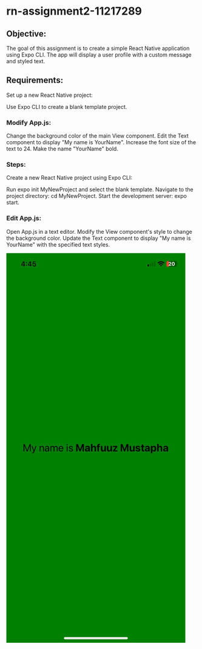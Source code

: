 # rn-assignment2-11217289

## Objective:
The goal of this assignment is to create a simple React Native application using Expo CLI. The app will display a user profile with a custom message and styled text.

## Requirements:
Set up a new React Native project:

Use Expo CLI to create a blank template project.
### Modify App.js:

Change the background color of the main View component.
Edit the Text component to display "My name is YourName".
Increase the font size of the text to 24.
Make the name "YourName" bold.
### Steps:
Create a new React Native project using Expo CLI:

Run expo init MyNewProject and select the blank template.
Navigate to the project directory: cd MyNewProject.
Start the development server: expo start.
### Edit App.js:

Open App.js in a text editor.
Modify the View component's style to change the background color.
Update the Text component to display "My name is YourName" with the specified text styles.

![Alt text](image.png)